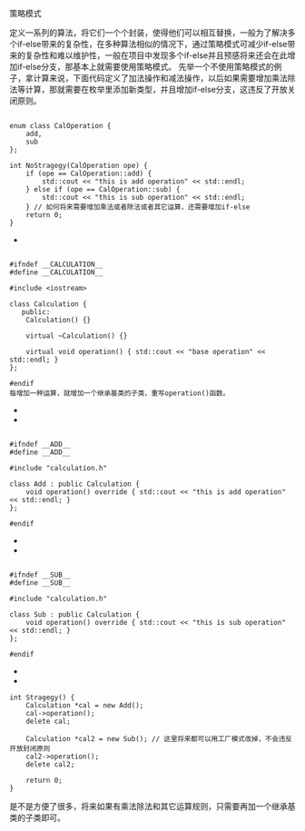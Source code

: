 策略模式



定义一系列的算法，将它们一个个封装，使得他们可以相互替换，一般为了解决多个if-else带来的复杂性，在多种算法相似的情况下，通过策略模式可减少if-else带来的复杂性和难以维护性，一般在项目中发现多个if-else并且预感将来还会在此增加if-else分支，那基本上就需要使用策略模式。
先举一个不使用策略模式的例子，拿计算来说，下面代码定义了加法操作和减法操作，以后如果需要增加乘法除法等计算，那就需要在枚举里添加新类型，并且增加if-else分支，这违反了开放关闭原则。

```

enum class CalOperation {
    add,
    sub
};

int NoStragegy(CalOperation ope) {
    if (ope == CalOperation::add) {
        std::cout << "this is add operation" << std::endl;
    } else if (ope == CalOperation::sub) {
        std::cout << "this is sub operation" << std::endl;
    } // 如何将来需要增加乘法或者除法或者其它运算，还需要增加if-else
    return 0;
}
```

- 

```

#ifndef __CALCULATION__
#define __CALCULATION__

#include <iostream>

class Calculation {
   public:
    Calculation() {}

    virtual ~Calculation() {}

    virtual void operation() { std::cout << "base operation" << std::endl; }
};

#endif
每增加一种运算，就增加一个继承基类的子类，重写operation()函数。
```

- 
- 

```

#ifndef __ADD__
#define __ADD__

#include "calculation.h"

class Add : public Calculation {
    void operation() override { std::cout << "this is add operation" << std::endl; }
};

#endif
```

- 
- 

```

#ifndef __SUB__
#define __SUB__

#include "calculation.h"

class Sub : public Calculation {
    void operation() override { std::cout << "this is sub operation" << std::endl; }
};

#endif
```

- 
- 

```
int Stragegy() {
    Calculation *cal = new Add();
    cal->operation();
    delete cal;

    Calculation *cal2 = new Sub(); // 这里将来都可以用工厂模式改掉，不会违反开放封闭原则
    cal2->operation();
    delete cal2;

    return 0;
}
```

是不是方便了很多，将来如果有乘法除法和其它运算规则，只需要再加一个继承基类的子类即可。